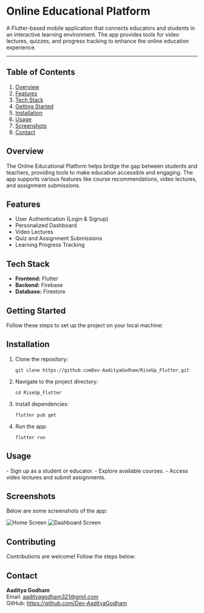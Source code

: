<!DOCTYPE html>
<html lang="en">
<head>
  <meta charset="UTF-8">
  <meta name="viewport" content="width=device-width, initial-scale=1.0">
</head>
<body>

<div class="container">
  <h1>Online Educational Platform</h1>
  <p>
    A Flutter-based mobile application that connects educators and students in an interactive learning environment. 
    The app provides tools for video lectures, quizzes, and progress tracking to enhance the online education experience.
  </p>

  <hr>

  <h2>Table of Contents</h2>
  <ol>
    <li><a href="#overview">Overview</a></li>
    <li><a href="#features">Features</a></li>
    <li><a href="#tech-stack">Tech Stack</a></li>
    <li><a href="#getting-started">Getting Started</a></li>
    <li><a href="#installation">Installation</a></li>
    <li><a href="#usage">Usage</a></li>
    <li><a href="#screenshots">Screenshots</a></li>
    <li><a href="#contact">Contact</a></li>
  </ol>

  <h2 id="overview">Overview</h2>
  <p>
    The Online Educational Platform helps bridge the gap between students and teachers, providing tools to make education accessible and engaging. The app supports various features like course recommendations, video lectures, and assignment submissions.
  </p>

  <h2 id="features">Features</h2>
  <ul>
    <li>User Authentication (Login & Signup)</li>
    <li>Personalized Dashboard</li>
    <li>Video Lectures</li>
    <li>Quiz and Assignment Submissions</li>
    <li>Learning Progress Tracking</li>
  </ul>

  <h2 id="tech-stack">Tech Stack</h2>
  <ul>
    <li><strong>Frontend:</strong> Flutter</li>
    <li><strong>Backend:</strong> Firebase</li>
    <li><strong>Database:</strong> Firestore</li>
  </ul>

  <h2 id="getting-started">Getting Started</h2>
  <p>Follow these steps to set up the project on your local machine:</p>

  <h2 id="installation">Installation</h2>
  <ol>
    <li>Clone the repository:
      <pre><code>git clone https://github.comDev-AadityaGodham/RiseUp_Flutter.git</code></pre>
    </li>
    <li>Navigate to the project directory:
      <pre><code>cd RiseUp_Flutter</code></pre>
    </li>
    <li>Install dependencies:
      <pre><code>flutter pub get</code></pre>
    </li>
    <li>Run the app:
      <pre><code>flutter run</code></pre>
    </li>
  </ol>

  <h2 id="usage">Usage</h2>
  <p>
    - Sign up as a student or educator.  
    - Explore available courses.  
    - Access video lectures and submit assignments.  
  </p>

  <h2 id="screenshots">Screenshots</h2>
  <p>Below are some screenshots of the app:</p>
  <img src="assets/screenshots/home.png" alt="Home Screen">
  <img src="assets/screenshots/dashboard.png" alt="Dashboard Screen">

  <h2 id="contributing">Contributing</h2>
  <p>
    Contributions are welcome! Follow the steps below:  
  </p>

  <h2 id="contact">Contact</h2>
  <p>
    <strong>Aaditya Godham</strong>  
    <br>Email: <a href="mailto:aadityagodham321@gmil.com">aadityagodham321@gmil.com</a>  
    <br>GitHub: <a href="https://github.com/Dev-AadityaGodham">https://github.com/Dev-AadityaGodham</a>
  </p>

</div>

</body>
</html>
